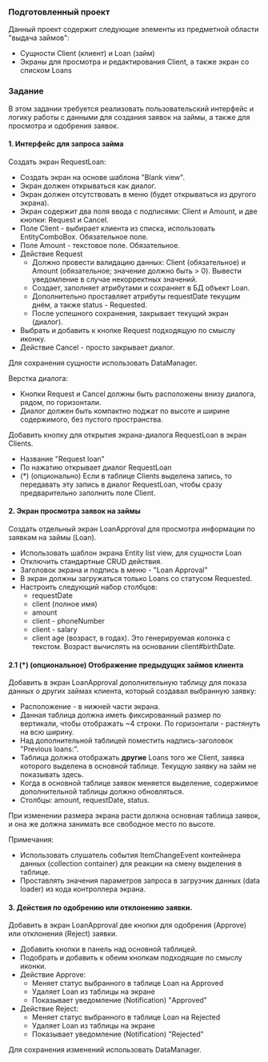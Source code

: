 ### Подготовленный проект
Данный проект содержит следующие элементы из предметной области "выдача займов":
- Сущности Client (клиент) и Loan (займ)
- Экраны для просмотра и редактирования Client, а также экран со списком Loans

### Задание
В этом задании требуется реализовать пользовательский интерфейс и логику работы с данными для создания заявок на займы,
а также для просмотра и одобрения заявок.

#### 1. Интерфейс для запроса займа
Создать экран RequestLoan:
- Создать экран на основе шаблона "Blank view".
- Экран должен открываться как диалог.
- Экран должен отсутствовать в меню (будет открываться из другого экрана).
- Экран содержит два поля ввода с подписями: Client и Amount, и две кнопки: Request и Cancel.
- Поле Client - выбирает клиента из списка, использовать EntityComboBox. Обязательное поле.
- Поле Amount - текстовое поле. Обязательное.
- Действие Request
    - Должно провести валидацию данных: Client (обязательное) и Amount (обязательное; значение должно быть > 0).
      Вывести уведомление в случае некорректных значений.
    - Создает, заполняет атрибутами и сохраняет в БД объект Loan.
    - Дополнительно проставляет атрибуты requestDate текущим днём, а также status - Requested.
    - После успешного сохранения, закрывает текущий экран (диалог).
- Выбрать и добавить к кнопке Request подходящую по смыслу иконку.
- Действие Cancel - просто закрывает диалог.

Для сохранения сущности использовать DataManager.

Верстка диалога:
- Кнопки Request и Cancel должны быть расположены внизу диалога, рядом, по горизонтали.
- Диалог должен быть компактно поджат по высоте и ширине содержимого, без пустого пространства.

Добавить кнопку для открытия экрана-диалога RequestLoan в экран Clients.
- Название "Request loan"
- По нажатию открывает диалог RequestLoan
- (*) (опционально) Если в таблице Clients выделена запись, то передавать эту запись в диалог RequestLoan,
  чтобы сразу предварительно заполнить поле Client.

#### 2. Экран просмотра заявок на займы
Создать отдельный экран LoanApproval для просмотра информации по заявкам на займы (Loan).
- Использовать шаблон экрана Entity list view, для сущности Loan
- Отключить стандартные CRUD действия.
- Заголовок экрана и подпись в меню - "Loan Approval"
- В экран должны загружаться только Loans со статусом Requested.
- Настроить следующий набор столбцов:
    - requestDate
    - client (полное имя)
    - amount
    - client - phoneNumber
    - client - salary
    - client age (возраст, в годах). Это генерируемая колонка с текстом. Возраст вычислять на основании client#birthDate.

#### 2.1 (*) (опциональное) Отображение предыдущих займов клиента
Добавить в экран LoanApproval дополнительную таблицу для показа данных о других займах клиента, который создавал выбранную заявку:
- Расположение - в нижней части экрана.
- Данная таблица должна иметь фиксированный размер по вертикали, чтобы отображать ~4 строки. По горизонтали - растянуть на всю ширину.
- Над дополнительной таблицей поместить надпись-заголовок "Previous loans:".
- Таблица должна отображать **другие** Loans того же Client, заявка которого выделена в основной таблице. Текущую заявку на займ не показывать здесь.
- Когда в основной таблице заявок меняется выделение, содержимое дополнительной таблицы должно обновляться.
- Столбцы: amount, requestDate, status.

При изменении размера экрана расти должна основная таблица заявок, и она же должна занимать все свободное место по высоте.

Примечания:
- Использовать слушатель события ItemChangeEvent контейнера данных (collection container) для реакции на смену выделения в таблице.
- Проставлять значения параметров запроса в загрузчик данных (data loader) из кода контроллера экрана.

#### 3. Действия по одобрению или отклонению заявки.
Добавить в экран LoanApproval две кнопки для одобрения (Approve) или отклонения (Reject) заявки.
- Добавить кнопки в панель над основной таблицей.
- Подобрать и добавить к обеим кнопкам подходящие по смыслу иконки.
- Действие Approve:
    - Меняет статус выбранного в таблице Loan на Approved
    - Удаляет Loan из таблицы на экране
    - Показывает уведомление (Notification) "Approved"
- Действие Reject:
    - Меняет статус выбранного в таблице Loan на Rejected
    - Удаляет Loan из таблицы на экране
    - Показывает уведомление (Notification) "Rejected"

Для сохранения изменений использовать DataManager.